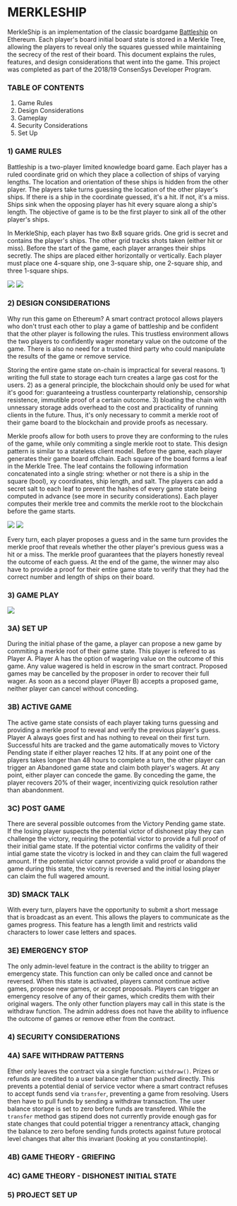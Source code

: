# MERKLESHIP

MerkleShip is an implementation of the classic boardgame [Battleship](https://en.wikipedia.org/wiki/Battleship_(game)) on Ethereum. Each player's board initial board state is stored in a Merkle Tree, allowing the players to reveal only the squares guessed while maintaining the secrecy of the rest of their board. This document explains the rules, features, and design considerations that went into the game. This project was completed as part of the 2018/19 ConsenSys Developer Program.

### TABLE OF CONTENTS

1. Game Rules	
2. Design Considerations	
3. Gameplay
4. Security Considerations
5. Set Up

### 1) GAME RULES

Battleship is a two-player limited knowledge board game. Each player has a ruled coordinate grid on which they place a collection of ships of varying lengths. The location and orientation of these ships is hidden from the other player. The players take turns guessing the location of the other player's ships. If there is a ship in the coordinate guessed, it's a hit. If not, it's a miss. Ships sink when the opposing player has hit every square along a ship's length. The objective of game is to be the first player to sink all of the other player's ships.

In MerkleShip, each player has two 8x8 square grids. One grid is secret and contains the player's ships. The other grid tracks shots taken (either hit or miss). Before the start of the game, each player arranges their ships secretly. The ships are placed either horizontally or vertically. Each player must place one 4-square ship, one 3-square ship, one 2-square ship, and three 1-square ships.

<img src="https://github.com/nicholashc/MerkleShip/blob/master/diagrams/Diagram_BoardLayout.png">
<img src="https://github.com/nicholashc/MerkleShip/blob/master/diagrams/Diagram_GuessLayout.png">

### 2) DESIGN CONSIDERATIONS

Why run this game on Ethereum? A smart contract protocol allows players who don't trust each other to play a game of battleship and be confident that the other player is following the rules. This trustless environment allows the two players to confidently wager monetary value on the outcome of the game. There is also no need for a trusted third party who could manipulate the results of the game or remove service.

Storing the entire game state on-chain is impractical for several reasons. 1) writing the full state to storage each turn creates a large gas cost for the users. 2) as a general principle, the blockchain should only be used for what it's good for: guaranteeing a trustless counterparty relationship, censorship resistence, immutible proof of a certain outcome. 3) bloating the chain with unnessary storage adds overhead to the cost and practicality of running clients in the future. Thus, it's only necessary to commit a merkle root of their game board to the blockchain and provide proofs as necessary. 

Merkle proofs allow for both users to prove they are conforming to the rules of the game, while only commiting a single merkle root to state. This design pattern is similar to a stateless client model. Before the game, each player generates their game board offchain. Each square of the board forms a leaf in the Merkle Tree. The leaf contains the following information concatenated into a single string: whether or not there is a ship in the square (bool), xy coordinates, ship length, and salt. The players can add a secret salt to each leaf to prevent the hashes of every game state being computed in advance (see more in security considerations). Each player computes their merkle tree and commits the merkle root to the blockchain before the game starts. 

<img src="https://github.com/nicholashc/MerkleShip/blob/master/diagrams/Diagram_GuessEncoding.png">
<img src="https://github.com/nicholashc/MerkleShip/blob/master/diagrams/Diagram_MerkleProof.png">

Every turn, each player proposes a guess and in the same turn provides the merkle proof that reveals whether the other player's previous guess was a hit or a miss. The merkle proof guarantees that the players honestly reveal the outcome of each guess. At the end of the game, the winner may also have to provide a proof for their entire game state to verify that they had the correct number and length of ships on their board.

### 3) GAME PLAY

<img src="https://github.com/nicholashc/MerkleShip/blob/master/diagrams/Diagram_GameState.png">

### 3A) SET UP

During the initial phase of the game, a player can propose a new game by commiting a merkle root of their game state. This player is refered to as Player A. Player A has the option of wagering value on the outcome of this game. Any value wagered is held in escrow in the smart contract. Proposed games may be cancelled by the proposer in order to recover their full wager. As soon as a second player (Player B) accepts a proposed game, neither player can cancel without conceding. 

### 3B) ACTIVE GAME

The active game state consists of each player taking turns guessing and providing a merkle proof to reveal and verify the previous player's guess. Player A always goes first and has nothing to reveal on their first turn. Successful hits are tracked and the game automatically moves to Victory Pending state if either player reaches 12 hits. If at any point one of the players takes longer than 48 hours to complete a turn, the other player can trigger an Abandoned game state and claim both player's wagers. At any point, either player can concede the game. By conceding the game, the player recovers 20% of their wager, incentivizing quick resolution rather than abandonment.

### 3C) POST GAME

There are several possible outcomes from the Victory Pending game state. If the losing player suspects the potential victor of dishonest play they can challenge the victory, requiring the potential victor to provide a full proof of their initial game state. If the potential victor confirms the validity of their intial game state the vicotry is locked in and they can claim the full wagered amount. If the potential victor cannot provide a valid proof or abandons the game during this state, the vicotry is reversed and the initial losing player can claim the full wagered amount.

### 3D) SMACK TALK

With every turn, players have the opportunity to submit a short message that is broadcast as an event. This allows the players to communicate as the games progress. This feature has a length limit and restricts valid characters to lower case letters and spaces.

### 3E) EMERGENCY STOP

The only admin-level feature in the contract is the ability to trigger an emergency state. This function can only be called once and cannot be reversed. When this state is activated, players cannot continue active games, propose new games, or accept proposals. Players can trigger an emergency resolve of any of their games, which credits them with their original wagers. The only other function players may call in this state is the withdraw function. The admin address does not have the ability to influence the outcome of games or remove ether from the contract.

### 4) SECURITY CONSIDERATIONS
### 4A) SAFE WITHDRAW PATTERNS

Ether only leaves the contract via a single function: `withdraw()`. Prizes or refunds are credited to a user balance rather than pushed directly. This prevents a potential denial of service vector where a smart contract refuses to accept funds send via `transfer`, preventing a game from resolving. Users then have to pull funds by sending a withdraw transaction. The user balance storage is set to zero before funds are transfered. While the `transfer` method gas stipend does not currently provide enough gas for state changes that could potential trigger a renentrancy attack, changing the balance to zero before sending funds protects against future protocal level changes that alter this invariant (looking at you constantinople).

### 4B) GAME THEORY - GRIEFING
### 4C) GAME THEORY - DISHONEST INITIAL STATE
### 5) PROJECT SET UP
